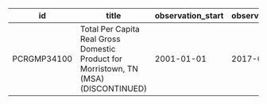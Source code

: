 | id          | title                                                                                | observation_start   | observation_end   |
|-------------|--------------------------------------------------------------------------------------|---------------------|-------------------|
| PCRGMP34100 | Total Per Capita Real Gross Domestic Product for Morristown, TN (MSA) (DISCONTINUED) | 2001-01-01          | 2017-01-01        |
